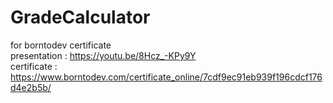 # GradeCalculator
 for borntodev certificate<br>
presentation : https://youtu.be/8Hcz_-KPy9Y<br>
certificate : https://www.borntodev.com/certificate_online/7cdf9ec91eb939f196cdcf176d4e2b5b/
